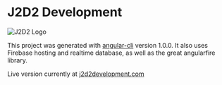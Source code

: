 # J2D2 Development

![J2D2 Logo](https://j2d2development.com/assets/img/j2d2-logo-md.png "My Amateur Logo!")

This project was generated with [angular-cli](https://github.com/angular/angular-cli) version 1.0.0.
It also uses Firebase hosting and realtime database, as well as the great angularfire library.

Live version currently at [j2d2development.com](https://j2d2development.com/)
